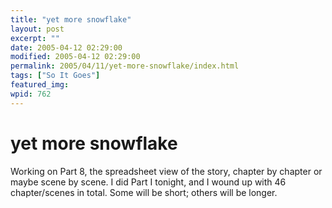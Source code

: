 ```yaml
---
title: "yet more snowflake"
layout: post
excerpt: ""
date: 2005-04-12 02:29:00
modified: 2005-04-12 02:29:00
permalink: 2005/04/11/yet-more-snowflake/index.html
tags: ["So It Goes"]
featured_img: 
wpid: 762
---
```


# yet more snowflake

Working on Part 8, the spreadsheet view of the story, chapter by chapter or maybe scene by scene. I did Part I tonight, and I wound up with 46 chapter/scenes in total. Some will be short; others will be longer.